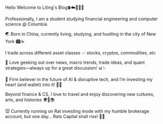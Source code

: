 

Hello Welcome to Liting's Blog🍀☁️👩‍💻💕

 Professionally, I am a student studying financial engineering and computer science @ Columbia 
 
 🌏 Born in China, currently living, studying, and hustling in the city of New York 🏙️☕
 
 I trade across different asset classes -- stocks, cryptos, commodities, etc 
 
 📰 Love geeking out over news, macro trends, trade ideas, and quant strategies—always up for a great discussion! 📊✨
 
 🤖 Firm believer in the future of AI & disruptive tech, and I’m investing my heart (and wallet) into it! 🔮💡
 
 Beyond finance & CS, I love to travel and enjoy discovering new cultures, arts, and histories  🌍🎨📚
 
 🐭 Currently running on Rat investing mode with my humble brokerage account, but one day… Rats Capital shall rise! 🏦🚀
